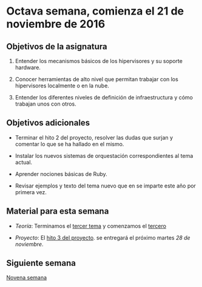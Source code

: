 # Octava semana, comienza el 21 de noviembre de 2016

## Objetivos de la asignatura

1. Entender los mecanismos básicos de los hipervisores y su soporte
   hardware. 

2. Conocer herramientas de alto nivel que permitan trabajar con los
   hipervisores localmente o en la nube. 

3. Entender los diferentes niveles de definición de infraestructura y
cómo trabajan unos con otros.

## Objetivos adicionales

* Terminar el hito 2 del proyecto, resolver las dudas que surjan y
  comentar lo que se ha hallado en el mismo.

* Instalar los nuevos sistemas de orquestación correspondientes al
  tema actual.

* Aprender nociones básicas de Ruby.

* Revisar ejemplos y texto del tema nuevo que en se imparte este año
  por primera vez. 

## Material para esta semana

* *Teoría*: Terminamos el
  [tercer tema](http://jj.github.io/CC/documentos/temas/Automatizando_cloud)
  y comenzamos el [tercero](http://jj.github.io/CC/documentos/temas/Orquestacion)

* *Proyecto*: El [hito 3 del proyecto](https://jj.github.io/CC/documentos/proyecto/3.IaaS). se
  entregará el próximo martes *28 de noviembre*.

## Siguiente semana

[Novena semana](9-semana.md)
